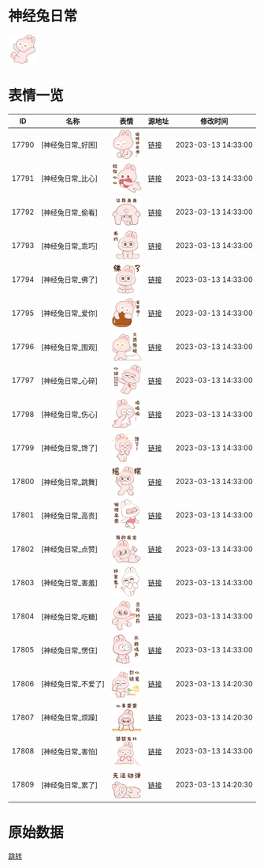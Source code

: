 # 神经兔日常

<img src="./cover.png" height="60" alt="cover" />

# 表情一览

|ID|名称|表情|源地址|修改时间|
|----|----|----|----|----|
|17790|[神经兔日常_好困]|<img src="./pic/017790_%5B神经兔日常_好困%5D.png" height="60" alt="好困"/>|[链接](https://i0.hdslb.com/bfs/garb/ec2a9c511490867199b371f0c71cb1276601b22a.png)|2023-03-13 14:33:00|
|17791|[神经兔日常_比心]|<img src="./pic/017791_%5B神经兔日常_比心%5D.png" height="60" alt="比心"/>|[链接](https://i0.hdslb.com/bfs/garb/6f6ca68d2e51b52969d26c03bcf9feadc8503f15.png)|2023-03-13 14:33:00|
|17792|[神经兔日常_偷看]|<img src="./pic/017792_%5B神经兔日常_偷看%5D.png" height="60" alt="偷看"/>|[链接](https://i0.hdslb.com/bfs/garb/ccfa5b061707a3940aa201737aca63275482d828.png)|2023-03-13 14:33:00|
|17793|[神经兔日常_乖巧]|<img src="./pic/017793_%5B神经兔日常_乖巧%5D.png" height="60" alt="乖巧"/>|[链接](https://i0.hdslb.com/bfs/garb/f433df4648bb5bf192cb39e1432f92c4549abbc2.png)|2023-03-13 14:33:00|
|17794|[神经兔日常_佛了]|<img src="./pic/017794_%5B神经兔日常_佛了%5D.png" height="60" alt="佛了"/>|[链接](https://i0.hdslb.com/bfs/garb/44dfaeec8e394174860b853c562c028baf023fb4.png)|2023-03-13 14:33:00|
|17795|[神经兔日常_爱你]|<img src="./pic/017795_%5B神经兔日常_爱你%5D.png" height="60" alt="爱你"/>|[链接](https://i0.hdslb.com/bfs/garb/4b286b22aa5b1f885e87c66f0fcbcae6184d51d4.png)|2023-03-13 14:33:00|
|17796|[神经兔日常_围观]|<img src="./pic/017796_%5B神经兔日常_围观%5D.png" height="60" alt="围观"/>|[链接](https://i0.hdslb.com/bfs/garb/216d0048d945d077a7611cd499ab3989c58f13d2.png)|2023-03-13 14:33:00|
|17797|[神经兔日常_心碎]|<img src="./pic/017797_%5B神经兔日常_心碎%5D.png" height="60" alt="心碎"/>|[链接](https://i0.hdslb.com/bfs/garb/5e81cdf5564a0c54bc03941823b7e1a3cdd9b5ac.png)|2023-03-13 14:33:00|
|17798|[神经兔日常_伤心]|<img src="./pic/017798_%5B神经兔日常_伤心%5D.png" height="60" alt="伤心"/>|[链接](https://i0.hdslb.com/bfs/garb/43d39ea974c2383a5e8953a7777286f471f9041f.png)|2023-03-13 14:33:00|
|17799|[神经兔日常_馋了]|<img src="./pic/017799_%5B神经兔日常_馋了%5D.png" height="60" alt="馋了"/>|[链接](https://i0.hdslb.com/bfs/garb/46bbe0b9e744609305f400b0a5e480914c24845d.png)|2023-03-13 14:33:00|
|17800|[神经兔日常_跳舞]|<img src="./pic/017800_%5B神经兔日常_跳舞%5D.png" height="60" alt="跳舞"/>|[链接](https://i0.hdslb.com/bfs/garb/1aa2fb48acadccc9fae6c8f91c47d1800480a24a.png)|2023-03-13 14:33:00|
|17801|[神经兔日常_高贵]|<img src="./pic/017801_%5B神经兔日常_高贵%5D.png" height="60" alt="高贵"/>|[链接](https://i0.hdslb.com/bfs/garb/1ef6d846ded5398486bdac278e9144fc7839eba8.png)|2023-03-13 14:33:00|
|17802|[神经兔日常_点赞]|<img src="./pic/017802_%5B神经兔日常_点赞%5D.png" height="60" alt="点赞"/>|[链接](https://i0.hdslb.com/bfs/garb/b84bee42f4351759b7945dd6e4733415bd670911.png)|2023-03-13 14:33:00|
|17803|[神经兔日常_害羞]|<img src="./pic/017803_%5B神经兔日常_害羞%5D.png" height="60" alt="害羞"/>|[链接](https://i0.hdslb.com/bfs/garb/b6ecb23a3e7aaa6dae540d853d316d70dc33f306.png)|2023-03-13 14:33:00|
|17804|[神经兔日常_吃糖]|<img src="./pic/017804_%5B神经兔日常_吃糖%5D.png" height="60" alt="吃糖"/>|[链接](https://i0.hdslb.com/bfs/garb/4980b8ebbef3818fda011a0c57bc7aa012e78d69.png)|2023-03-13 14:33:00|
|17805|[神经兔日常_愣住]|<img src="./pic/017805_%5B神经兔日常_愣住%5D.png" height="60" alt="愣住"/>|[链接](https://i0.hdslb.com/bfs/garb/3a80b6d0d66381236b16e6cbf847c688a718c453.png)|2023-03-13 14:33:00|
|17806|[神经兔日常_不爱了]|<img src="./pic/017806_%5B神经兔日常_不爱了%5D.png" height="60" alt="不爱了"/>|[链接](https://i0.hdslb.com/bfs/garb/0b23ef0e5570dd1051cd9cd14d296e2ceb582280.png)|2023-03-13 14:20:30|
|17807|[神经兔日常_烦躁]|<img src="./pic/017807_%5B神经兔日常_烦躁%5D.png" height="60" alt="烦躁"/>|[链接](https://i0.hdslb.com/bfs/garb/028c9c33a013fb61b5ca30558c660bf888d8ebd1.png)|2023-03-13 14:20:30|
|17808|[神经兔日常_害怕]|<img src="./pic/017808_%5B神经兔日常_害怕%5D.png" height="60" alt="害怕"/>|[链接](https://i0.hdslb.com/bfs/garb/364ffb6f01f1b8d7337a66ea1a05a38b73994688.png)|2023-03-13 14:33:00|
|17809|[神经兔日常_累了]|<img src="./pic/017809_%5B神经兔日常_累了%5D.png" height="60" alt="累了"/>|[链接](https://i0.hdslb.com/bfs/garb/dd0390e43b2dd3a6faaf2c57676ce225ea708a9c.png)|2023-03-13 14:20:30|

# 原始数据

[跳转](./raw.json)

